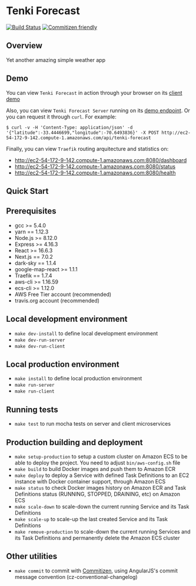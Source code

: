 # Tenki Forecast

[![Build Status](https://travis-ci.org/dvdantunes/tenki-forecast.svg?branch=master)](https://travis-ci.org/dvdantunes/tenki-forecast)
[![Commitizen friendly](https://img.shields.io/badge/commitizen-friendly-brightgreen.svg)](http://commitizen.github.io/cz-cli/)


## Overview

Yet another amazing simple weather app



## Demo

You can view `Tenki Forecast` in action through your browser on its [client demo](http://ec2-54-172-9-142.compute-1.amazonaws.com/)


Also, you can view `Tenki Forecast Server` running on its [demo endpoint](http://ec2-54-172-9-142.compute-1.amazonaws.com/api/tenki-forecast). Or you can request it through `curl`. For example:

    $ curl -v -H 'Content-Type: application/json' -d '{"latitude":-33.4446699,"longitude":-70.6493836}' -X POST http://ec2-54-172-9-142.compute-1.amazonaws.com/api/tenki-forecast


Finally, you can view `Traefik` routing arquitecture and statistics on:

- http://ec2-54-172-9-142.compute-1.amazonaws.com:8080/dashboard
- http://ec2-54-172-9-142.compute-1.amazonaws.com:8080/status
- http://ec2-54-172-9-142.compute-1.amazonaws.com:8080/health



## Quick Start




## Prerequisites

- gcc >= 5.4.0
- yarn == 1.12.3
- Node.js >= 8.12.0
- Express >= 4.16.3
- React >= 16.6.3
- Next.js == 7.0.2
- dark-sky == 1.1.4
- google-map-react >= 1.1.1
- Traefik == 1.7.4
- aws-cli >= 1.16.59
- ecs-cli >= 1.12.0
- AWS Free Tier account (recommended)
- travis.org account (recommended)




## Local development environment

- `make dev-install` to define local development environment
- `make dev-run-server`
- `make dev-run-client`



## Local production environment

- `make install` to define local production environment
- `make run-server`
- `make run-client`



## Running tests

- `make test` to run mocha tests on server and client microservices



## Production building and deployment

- `make setup-production` to setup a custom cluster on Amazon ECS to be able to deploy the project. You need to adjust `bin/aws-config.sh` file
- `make build` to build Docker images and push them to Amazon ECR
- `make deploy` to deploy a Service with defined Task Definitions to an EC2 instance with Docker container support, through Amazon ECS
- `make status` to check Docker images history on Amazon ECR and Task Definitions status (RUNNING, STOPPED, DRAINING, etc) on Amazon ECS
- `make scale-down` to scale-down the current running Service and its Task Definitions
- `make scale-up` to scale-up the last created Service and its Task Definitions
- `make remove-production` to scale-down the current running Services and its Task Definitions and permanently delete the Amazon ECS cluster



## Other utilities

- `make commit` to commit with [Commitizen](http://commitizen.github.io/cz-cli/), using AngularJS's commit message convention (cz-conventional-changelog)

